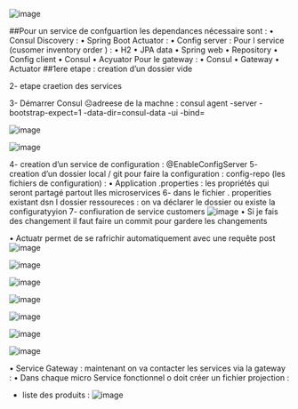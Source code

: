 ![image](https://github.com/oumaimachabbat/TP4/assets/100364598/fe4ad304-a312-4151-8609-f6defef5bc0d)

##Pour un service de confguartion les dependances nécessaire sont :
•	Consul Discovery :
•	Spring Boot Actuator :
•	Config server : 
Pour l service (cusomer inventory order ) :
•	H2
•	JPA data 
•	Spring web 
•	Repository
•	Config client 
•	Consul 
•	Acyuator 
Pour le gateway :
•	Consul
•	Gateway
•	Actuator
##1ere etape : creation d’un dossier vide 

2- etape craetion des services 


3- Démarrer Consul ☹adreese de la machne : consul agent -server -bootstrap-expect=1 -data-dir=consul-data -ui -bind=


![image](https://github.com/oumaimachabbat/TP4/assets/100364598/2b845945-4ad3-4b53-9ab1-6674dfc2d054)

![image](https://github.com/oumaimachabbat/TP4/assets/100364598/cc82e032-56f8-41d1-8bf8-9cec24c76c04)


4- creation d’un service de configuration : @EnableConfigServer 
5- creation d’un dossier local / git pour faire la configuration :
 config-repo (les fichiers de configuration) :
•	Application .properties : les propriétés qui seront partagé partout lles microservices
6- dans le fichier . properities existant dsn l dossier ressoureces : on va déclarer le dossier ou existe la configuratyyion 
7- confiuration de service customers 
![image](https://github.com/oumaimachabbat/TP4/assets/100364598/208829a6-465e-4ced-a3cb-bf11e71fb4a2)
•	Si je fais des changement il faut faire un commit pour gardere les changements 

•	Actuatr permet de se rafrichir automatiquement avec une requête post 
![image](https://github.com/oumaimachabbat/TP4/assets/100364598/0e206a63-e3c0-4135-9ff7-49a6cdb0f3ed)

![image](https://github.com/oumaimachabbat/TP4/assets/100364598/0662a8e7-64ed-4fb8-8330-75bb88f33915)

![image](https://github.com/oumaimachabbat/TP4/assets/100364598/0bf0c4c0-9ae4-4553-8d89-232f8ba1d222)

![image](https://github.com/oumaimachabbat/TP4/assets/100364598/17b109b3-48d6-455d-b2e2-bfe8bf880480)

![image](https://github.com/oumaimachabbat/TP4/assets/100364598/93f5f0d5-81d3-4f6e-9dd1-eb17d660b7e2)

![image](https://github.com/oumaimachabbat/TP4/assets/100364598/7b69390c-741a-4661-bdbc-f3706b5b9677)

![image](https://github.com/oumaimachabbat/TP4/assets/100364598/ec25fa4e-05ea-4bd6-8e03-f14ba67d8f27)

•	Service Gateway : maintenant on va contacter les services via la gateway : 
•	Dans chaque micro Service fonctionnel o doit créer un fichier projection :

* liste des produits :
![image](https://github.com/oumaimachabbat/TP4/assets/100364598/5d3e3037-42f2-47f5-aba0-530c0b7c3399)








